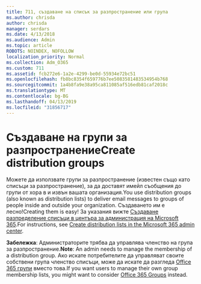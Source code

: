 ```yaml
---
title: 711, създаване на списък за разпространение или група
ms.author: chrisda
author: chrisda
manager: serdars
ms.date: 4/13/2018
ms.audience: Admin
ms.topic: article
ROBOTS: NOINDEX, NOFOLLOW
localization_priority: Normal
ms.collection: Adm_O365
ms.custom: 711
ms.assetid: fcb272e6-1a2e-4299-be0d-55934e72bc51
ms.openlocfilehash: fb8bc8354f659776b7ee5083581483534954b768
ms.sourcegitcommit: 1a4b8fa9e38a95ca811085af516edb81caf2018c
ms.translationtype: MT
ms.contentlocale: bg-BG
ms.lasthandoff: 04/13/2019
ms.locfileid: "31856717"
---
```

# <a name="create-distribution-groups"></a><span data-ttu-id="44ebf-102">Създаване на групи за разпространение</span><span class="sxs-lookup"><span data-stu-id="44ebf-102">Create distribution groups</span></span>

<span data-ttu-id="44ebf-103">Можете да използвате групи за разпространение (известен също като списъци за разпространение), за да доставят имейл съобщения до групи от хора в и извън вашата организация.</span><span class="sxs-lookup"><span data-stu-id="44ebf-103">You use distribution groups (also known as distribution lists) to deliver email messages to groups of people inside and outside your organization.</span></span> <span data-ttu-id="44ebf-104">Създаването им е лесно!</span><span class="sxs-lookup"><span data-stu-id="44ebf-104">Creating them is easy!</span></span> <span data-ttu-id="44ebf-105">За указания вижте [Създаване разпределение списъци в центъра за администрация на Microsoft 365](https://support.office.com/article/b1ffe755-59e5-4369-826d-825f145a8400).</span><span class="sxs-lookup"><span data-stu-id="44ebf-105">For instructions, see [Create distribution lists in the Microsoft 365 admin center](https://support.office.com/article/b1ffe755-59e5-4369-826d-825f145a8400).</span></span>

<span data-ttu-id="44ebf-106">**Забележка**: Администраторите трябва да управлява членство на група за разпространение.</span><span class="sxs-lookup"><span data-stu-id="44ebf-106">**Note**: An admin needs to manage the membership of a distribution group.</span></span> <span data-ttu-id="44ebf-107">Ако искате потребителите да управляват своите собствени група членство списъци, може да искате да разгледа [Office 365 групи](https://support.office.com/article/b565caa1-5c40-40ef-9915-60fdb2d97fa2) вместо това.</span><span class="sxs-lookup"><span data-stu-id="44ebf-107">If you want users to manage their own group membership lists, you might want to consider [Office 365 Groups](https://support.office.com/article/b565caa1-5c40-40ef-9915-60fdb2d97fa2) instead.</span></span> 
